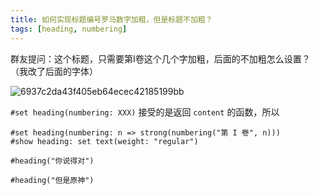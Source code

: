 ```yaml
---
title: 如何实现标题编号罗马数字加粗，但是标题不加粗？
tags: [heading, numbering]
---
```


群友提问：这个标题，只需要第I卷这个几个字加粗，后面的不加粗怎么设置？（我改了后面的字体）

![6937c2da43f405eb64ecec42185199bb](https://github.com/user-attachments/assets/9ecd0a7d-1442-446c-aadb-6cb3aa7cad5d)

`#set heading(numbering: XXX)` 接受的是返回 `content` 的函数，所以

```typst
#set heading(numbering: n => strong(numbering("第 I 卷", n)))
#show heading: set text(weight: "regular")

#heading("你说得对")

#heading("但是原神")
```
